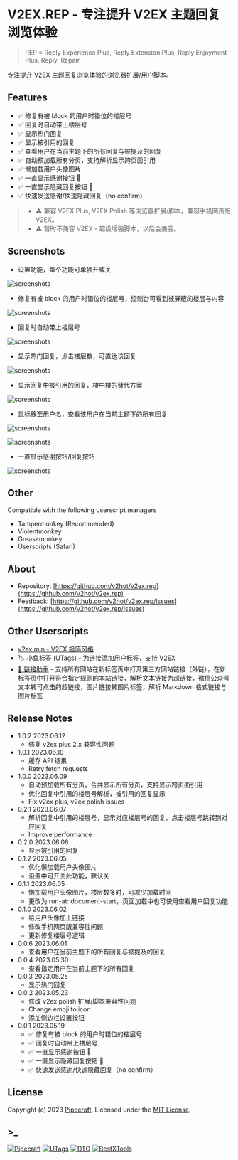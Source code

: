 # V2EX.REP - 专注提升 V2EX 主题回复浏览体验

> REP = Reply Experience Plus, Reply Extension Plus, Reply Enjoyment Plus, Reply, Repair

专注提升 V2EX 主题回复浏览体验的浏览器扩展/用户脚本。

## Features

- ✅ 修复有被 block 的用户时错位的楼层号
- ✅ 回复时自动带上楼层号
- ✅ 显示热门回复
- ✅ 显示被引用的回复
- ✅ 查看用户在当前主题下的所有回复与被提及的回复
- ✅ 自动预加载所有分页，支持解析显示跨页面引用
- ✅ 懒加载用户头像图片
- ✅ 一直显示感谢按钮 🙏
- ✅ 一直显示隐藏回复按钮 🙈
- ✅ 快速发送感谢/快速隐藏回复（no confirm）

> - ⚠️ 兼容 V2EX Plus, V2EX Polish 等浏览器扩展/脚本。兼容手机网页版 V2EX。
> - ⚠️ 暂时不兼容 V2EX - 超级增强脚本，以后会兼容。

## Screenshots

- 设置功能，每个功能可单独开或关

![screenshots](https://raw.githubusercontent.com/v2hot/v2ex.rep/main/assets/v2ex.rep-screenshots-01.png)

- 修复有被 block 的用户时错位的楼层号，控制台可看到被屏蔽的楼层与内容

![screenshots](https://raw.githubusercontent.com/v2hot/v2ex.rep/main/assets/v2ex.rep-screenshots-02.png)

- 回复时自动带上楼层号

![screenshots](https://raw.githubusercontent.com/v2hot/v2ex.rep/main/assets/v2ex.rep-screenshots-03.png)

- 显示热门回复，点击楼层数，可直达该回复

![screenshots](https://raw.githubusercontent.com/v2hot/v2ex.rep/main/assets/v2ex.rep-screenshots-05.png)

- 显示回复中被引用的回复，楼中楼的替代方案

![screenshots](https://raw.githubusercontent.com/v2hot/v2ex.rep/main/assets/v2ex.rep-screenshots-08.png)

- 鼠标移至用户名，查看该用户在当前主题下的所有回复

![screenshots](https://raw.githubusercontent.com/v2hot/v2ex.rep/main/assets/v2ex.rep-screenshots-06.png)

![screenshots](https://raw.githubusercontent.com/v2hot/v2ex.rep/main/assets/v2ex.rep-screenshots-07.png)

- 一直显示感谢按钮/回复按钮

![screenshots](https://raw.githubusercontent.com/v2hot/v2ex.rep/main/assets/v2ex.rep-screenshots-04.png)

## Other

Compatible with the following userscript managers

- Tampermonkey (Recommended)
- Violentmonkey
- Greasemonkey
- Userscripts (Safari)

## About

- Repository: [https://github.com/v2hot/v2ex.rep](https://github.com/v2hot/v2ex.rep)
- Feedback: [https://github.com/v2hot/v2ex.rep/issues](https://github.com/v2hot/v2ex.rep/issues)

## Other Userscripts

- [v2ex.min - V2EX 极简风格](https://greasyfork.org/scripts/463552-v2ex-min)
- [🏷️ 小鱼标签 (UTags) - 为链接添加用户标签，支持 V2EX](https://greasyfork.org/scripts/460718-utags-add-usertags-to-links)
- [🔗 链接助手](https://greasyfork.org/scripts/464541-links-helper) - 支持所有网站在新标签页中打开第三方网站链接（外链），在新标签页中打开符合指定规则的本站链接，解析文本链接为超链接，微信公众号文本转可点击的超链接，图片链接转图片标签，解析 Markdown 格式链接与图片标签

## Release Notes

- 1.0.2 2023.06.12
  - 修复 v2ex plus 2.x 兼容性问题
- 1.0.1 2023.06.10
  - 缓存 API 结果
  - Retry fetch requests
- 1.0.0 2023.06.09
  - 自动预加载所有分页，合并显示所有分页，支持显示跨页面引用
  - 优化回复中引用的楼层号解析，被引用的回复显示
  - Fix v2ex plus, v2ex polish issues
- 0.2.1 2023.06.07
  - 解析回复中引用的楼层号，显示对应楼层号的回复，点击楼层号跳转到对应回复
  - Improve performance
- 0.2.0 2023.06.06
  - 显示被引用的回复
- 0.1.2 2023.06.05
  - 优化懒加载用户头像图片
  - 设置中可开关此功能，默认关
- 0.1.1 2023.06.05
  - 懒加载用户头像图片，楼层数多时，可减少加载时间
  - 更改为 run-at: document-start，页面加载中也可使用查看用户回复功能
- 0.1.0 2023.06.02
  - 给用户头像加上链接
  - 修改手机网页版兼容性问题
  - 更新修复楼层号逻辑
- 0.0.6 2023.06.01
  - 查看用户在当前主题下的所有回复与被提及的回复
- 0.0.4 2023.05.30
  - 查看指定用户在当前主题下的所有回复
- 0.0.3 2023.05.25
  - 显示热门回复
- 0.0.2 2023.05.23
  - 修改 v2ex polish 扩展/脚本兼容性问题
  - Change emoji to icon
  - 添加侧边栏设置按钮
- 0.0.1 2023.05.19
  - ✅ 修复有被 block 的用户时错位的楼层号
  - ✅ 回复时自动带上楼层号
  - ✅ 一直显示感谢按钮 🙏
  - ✅ 一直显示隐藏回复按钮 🙈
  - ✅ 快速发送感谢/快速隐藏回复（no confirm）

## License

Copyright (c) 2023 [Pipecraft](https://www.pipecraft.net). Licensed under the [MIT License](https://github.com/v2hot/v2ex.rep/blob/main/LICENSE).

## >\_

[![Pipecraft](https://img.shields.io/badge/site-pipecraft-brightgreen)](https://www.pipecraft.net)
[![UTags](https://img.shields.io/badge/site-UTags-brightgreen)](https://utags.pipecraft.net)
[![DTO](https://img.shields.io/badge/site-DTO-brightgreen)](https://dto.pipecraft.net)
[![BestXTools](https://img.shields.io/badge/site-bestxtools-brightgreen)](https://www.bestxtools.com)
